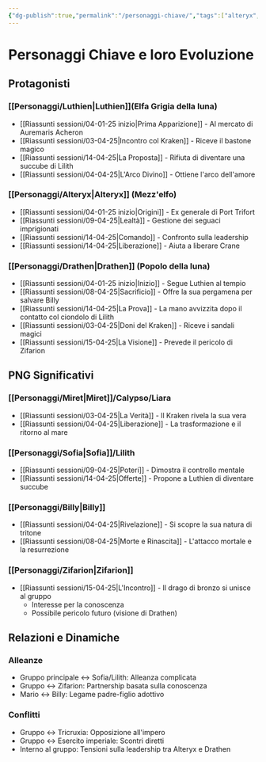 ```yaml
---
{"dg-publish":true,"permalink":"/personaggi-chiave/","tags":["alteryx","billy","drathen","luthien","miret","sofia","zifarion"],"noteIcon":""}
---
```


# Personaggi Chiave e loro Evoluzione

## Protagonisti

### [[Personaggi/Luthien\|Luthien]](Elfa Grigia della luna)
- [[Riassunti sessioni/04-01-25 inizio\|Prima Apparizione]] - Al mercato di Auremaris Acheron
- [[Riassunti sessioni/03-04-25\|Incontro col Kraken]] - Riceve il bastone magico
- [[Riassunti sessioni/14-04-25\|La Proposta]] - Rifiuta di diventare una succube di Lilith
- [[Riassunti sessioni/04-04-25\|L'Arco Divino]] - Ottiene l'arco dell'amore

### [[Personaggi/Alteryx\|Alteryx]] (Mezz'elfo)
- [[Riassunti sessioni/04-01-25 inizio\|Origini]] - Ex generale di Port Trifort
- [[Riassunti sessioni/09-04-25\|Lealtà]] - Gestione dei seguaci imprigionati
- [[Riassunti sessioni/14-04-25\|Comando]] - Confronto sulla leadership
- [[Riassunti sessioni/14-04-25\|Liberazione]] - Aiuta a liberare Crane

### [[Personaggi/Drathen\|Drathen]] (Popolo della luna)
- [[Riassunti sessioni/04-01-25 inizio\|Inizio]] - Segue Luthien al tempio
- [[Riassunti sessioni/08-04-25\|Sacrificio]] - Offre la sua pergamena per salvare Billy
- [[Riassunti sessioni/14-04-25\|La Prova]] - La mano avvizzita dopo il contatto col ciondolo di Lilith
- [[Riassunti sessioni/03-04-25\|Doni del Kraken]] - Riceve i sandali magici
- [[Riassunti sessioni/15-04-25\|La Visione]] - Prevede il pericolo di Zifarion




## PNG Significativi

### [[Personaggi/Miret\|Miret]]/Calypso/Liara
- [[Riassunti sessioni/03-04-25\|La Verità]] - Il Kraken rivela la sua vera 
- [[Riassunti sessioni/04-04-25\|Liberazione]] - La trasformazione e il ritorno al mare

### [[Personaggi/Sofia\|Sofia]]/Lilith
- [[Riassunti sessioni/09-04-25\|Poteri]] - Dimostra il controllo mentale
- [[Riassunti sessioni/14-04-25\|Offerte]] - Propone a Luthien di diventare succube

### [[Personaggi/Billy\|Billy]]
- [[Riassunti sessioni/04-04-25\|Rivelazione]] - Si scopre la sua natura di tritone
- [[Riassunti sessioni/08-04-25\|Morte e Rinascita]] - L'attacco mortale e la resurrezione

### [[Personaggi/Zifarion\|Zifarion]]
- [[Riassunti sessioni/15-04-25\|L'Incontro]] - Il drago di bronzo si unisce al gruppo
  - Interesse per la conoscenza
  - Possibile pericolo futuro (visione di Drathen)

## Relazioni e Dinamiche

### Alleanze
- Gruppo principale ↔ Sofia/Lilith: Alleanza complicata
- Gruppo ↔ Zifarion: Partnership basata sulla conoscenza
- Mario ↔ Billy: Legame padre-figlio adottivo

### Conflitti
- Gruppo ↔ Tricruxia: Opposizione all'impero
- Gruppo ↔ Esercito imperiale: Scontri diretti
- Interno al gruppo: Tensioni sulla leadership tra Alteryx e Drathen

